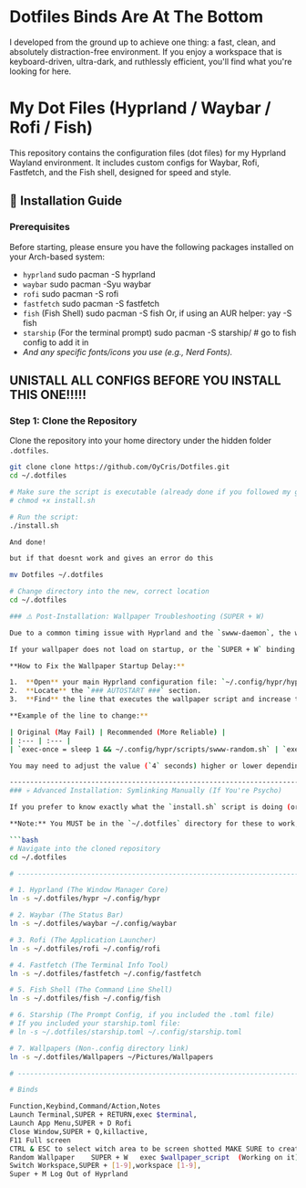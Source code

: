 # Dotfiles Binds Are At The Bottom 
I developed from the ground up to achieve one thing: a fast, clean, and absolutely distraction-free environment.  If you enjoy a workspace that is keyboard-driven, ultra-dark, and ruthlessly efficient, you'll find what you're looking for here.



# My Dot Files (Hyprland / Waybar / Rofi / Fish)

This repository contains the configuration files (dot files) for my Hyprland Wayland environment. It includes custom configs for Waybar, Rofi, Fastfetch, and the Fish shell, designed for speed and style.

## 🚀 Installation Guide

### Prerequisites

Before starting, please ensure you have the following packages installed on your Arch-based system:
* `hyprland` sudo pacman -S hyprland
* `waybar`   sudo pacman -Syu waybar
* `rofi`     sudo pacman -S rofi
* `fastfetch` sudo pacman -S fastfetch
* `fish` (Fish Shell) sudo pacman -S fish Or, if using an AUR helper: yay -S fish
* `starship` (For the terminal prompt) sudo pacman -S starship/ # go to fish config to add it in 
* *And any specific fonts/icons you use (e.g., Nerd Fonts).* 

UNISTALL ALL CONFIGS BEFORE YOU INSTALL THIS ONE!!!!!
-------------------------------------------------------------------------------------------------

### Step 1: Clone the Repository

Clone the repository into your home directory under the hidden folder `.dotfiles`.

```bash
git clone clone https://github.com/OyCris/Dotfiles.git
cd ~/.dotfiles  

# Make sure the script is executable (already done if you followed my guide)
# chmod +x install.sh 

# Run the script:
./install.sh

And done!

but if that doesnt work and gives an error do this

mv Dotfiles ~/.dotfiles

# Change directory into the new, correct location
cd ~/.dotfiles

### ⚠️ Post-Installation: Wallpaper Troubleshooting (SUPER + W)

Due to a common timing issue with Hyprland and the `swww-daemon`, the wallpaper script might fail to run on initial login, resulting in the error: `"Socket file not found..."`.

If your wallpaper does not load on startup, or the `SUPER + W` binding only works after manually running the script once, you may need to increase the startup delay.

**How to Fix the Wallpaper Startup Delay:**

1.  **Open** your main Hyprland configuration file: `~/.config/hypr/hyprland.conf` 
2.  **Locate** the `### AUTOSTART ###` section.
3.  **Find** the line that executes the wallpaper script and increase the `sleep` value.

**Example of the line to change:**

| Original (May Fail) | Recommended (More Reliable) |
| :--- | :--- |
| `exec-once = sleep 1 && ~/.config/hypr/scripts/swww-random.sh` | `exec-once = sleep 4 && ~/.config/hypr/scripts/swww-random.sh` |

You may need to adjust the value (`4` seconds) higher or lower depending on the speed of your hardware. A value between `3` and `5` seconds is usually a safe and reliable choice.

------------------------------------------------------------------------------------------------------------------------------------------------------------------------------------------------------------------------------------------
### 💀 Advanced Installation: Symlinking Manually (If You're Psycho)

If you prefer to know exactly what the `install.sh` script is doing (or if you are a true Arch Linux user who distrusts automation), here are the individual commands to create the symlinks for your configs.

**Note:** You MUST be in the `~/.dotfiles` directory for these to work, and you must manually delete or back up any existing config folders first!

```bash
# Navigate into the cloned repository
cd ~/.dotfiles

# -------------------------------------------------------------------------------------------------

# 1. Hyprland (The Window Manager Core)
ln -s ~/.dotfiles/hypr ~/.config/hypr

# 2. Waybar (The Status Bar)
ln -s ~/.dotfiles/waybar ~/.config/waybar

# 3. Rofi (The Application Launcher)
ln -s ~/.dotfiles/rofi ~/.config/rofi

# 4. Fastfetch (The Terminal Info Tool)
ln -s ~/.dotfiles/fastfetch ~/.config/fastfetch

# 5. Fish Shell (The Command Line Shell)
ln -s ~/.dotfiles/fish ~/.config/fish

# 6. Starship (The Prompt Config, if you included the .toml file)
# If you included your starship.toml file:
# ln -s ~/.dotfiles/starship.toml ~/.config/starship.toml 

# 7. Wallpapers (Non-.config directory link)
ln -s ~/.dotfiles/Wallpapers ~/Pictures/Wallpapers

# -------------------------------------------------------------------------------------------------

# Binds

Function,Keybind,Command/Action,Notes
Launch Terminal,SUPER + RETURN,exec $terminal,
Launch App Menu,SUPER + D Rofi 
Close Window,SUPER + Q,killactive,
F11 Full screen
CTRL & ESC to select witch area to be screen shotted MAKE SURE to create a directory with the title ~/Pictures/Screenshots/ for captures to save correctly.
Random Wallpaper	SUPER + W	exec $wallpaper_script	(Working on it) It might randomize the same image; just keep pressing until you get a new one.
Switch Workspace,SUPER + [1-9],workspace [1-9],
Super + M Log Out of Hyprland
